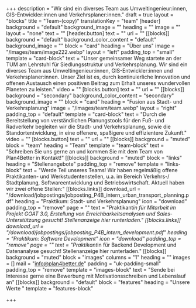 +++
description = "Wir sind ein diverses Team aus Umweltingenieur:innen, GIS-Entwickler:innen und Verkehrsplaner:innen."
draft = true
layout = "blocks"
title = "Team-(copy)"
translationKey = "team"
[header]
background = "default"
background_image = ""
heading = ""
image = ""
layout = "none"
text = ""
[header.button]
text = ""
url = ""
[[blocks]]
background = "default"
background_color_content = "default"
background_image = ""
block = "card"
heading = "Über uns"
image = "/images/team/image222.webp"
layout = "left"
padding_top = "small"
template = "card-block"
text = "Unser gemeinsamer Weg startete an der TUM am Lehrstuhl für Siedlungsstruktur und Verkehrsplanung. Wir sind ein diverses Team aus Umweltingenieur:innen, GIS-Entwickler:innen und Verkehrsplaner:innen. Unser Ziel ist es, durch kontinuierliche Innovation und offenen Austausch einen positiven Beitrag zum Erhalt unseres wundervollen Planeten zu leisten."
video = ""
[blocks.button]
text = ""
url = ""
[[blocks]]
background = "secondary"
background_color_content = "secondary"
background_image = ""
block = "card"
heading = "Fusion aus Stadt- und Verkehrsplanung"
image = "/images/team/team.webp"
layout = "right"
padding_top = "default"
template = "card-block"
text = "Durch die Bereitstellung von verständlichen Planungstools für den Fuß- und Radverkehr begleiten wir die Stadt- und Verkehrsplanung, sowie die Standortentwicklung, in eine offenere, spaßigere und effizientere Zukunft."
video = ""
[blocks.button]
text = ""
url = ""
[[blocks]]
background = "muted"
block = "team"
heading = "Team"
template = "team-block"
text = "Schreiben Sie uns gerne an und kommen Sie mit dem Team von Plan4Better in Kontakt!"
[[blocks]]
background = "muted"
block = "links"
heading = "Stellenangebote"
padding_top = "remove"
template = "links-block"
text = "Werde Teil unseres Teams! Wir haben regelmäßig offene Praktikanten- und Werkstudentenstellen, u.a. im Bereich Verkehrs-/ Stadtplanung, Softwareentwicklung und Betriebswirtschaft. Aktuell haben wir zwei offene Stellen:"
[[blocks.links]]
download_url = "/download/jobpostings/jobposting_P4B_intern_urban_transport_planning.pdf"
heading = "Praktikum: Stadt- und Verkehrsplanung"
icon = "download"
padding_top = "remove"
page = ""
text = "Praktikant*in für Mitarbeit im Projekt GOAT 3.0, Erstellung von Erreichbarkeitsanalysen und Sales-Unterstützung gesucht! Stellenanzeige hier runterladen."
[[blocks.links]]
download_url = "/download/jobpostings/jobposting_P4B_intern_development.pdf"
heading = "Praktikum: Software Development"
icon = "download"
padding_top = "remove"
page = ""
text = "Praktikant*in für Backend Development und Datenanalyse gesucht! Stellenanzeige hier runterladen."
[[blocks]]
background = "muted"
block = "images"
columns = "1"
heading = ""
images = []
mail = "info@plan4better.de"
padding = "uk-padding-small"
padding_top = "remove"
template = "images-block"
text = "Sende bei Interesse gerne eine Bewerbung mit Motivationsschreiben und Lebenslauf an"
[[blocks]]
background = "default"
block = "features"
heading = "Unsere Werte "
template = "features-block"

+++
